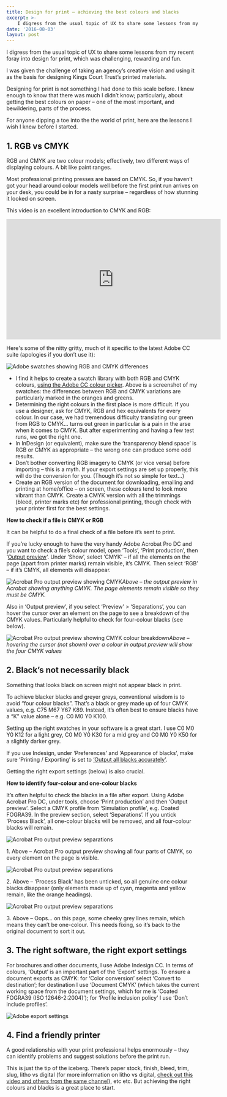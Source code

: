 ```yaml
---
title: Design for print – achieving the best colours and blacks
excerpt: >- 
    I digress from the usual topic of UX to share some lessons from my recent foray into design for print...
date: '2016-08-03'
layout: post
---
```


I digress from the usual topic of UX to share some lessons from my recent foray into design for print, which was challenging, rewarding and fun.

I was given the challenge of taking an agency’s creative vision and using it as the basis for designing Kings Court Trust’s printed materials.

Designing for print is not something I had done to this scale before. I knew enough to know that there was much I didn’t know; particularly, about getting the best colours on paper – one of the most important, and bewildering, parts of the process.

For anyone dipping a toe into the the world of print, here are the lessons I wish I knew before I started.

## 1\. RGB vs CMYK

RGB and CMYK are two colour models; effectively, two different ways of displaying colours. A bit like paint ranges.

Most professional printing presses are based on CMYK. So, if you haven’t got your head around colour models well before the first print run arrives on your desk, you could be in for a nasty surprise – regardless of how stunning it looked on screen.

This video is an excellent introduction to CMYK and RGB:

<iframe src="https://www.youtube.com/embed/6gOVHTwJ2mQ" width="560" height="315" frameborder="0" allowfullscreen="allowfullscreen"></iframe>

Here's some of the nitty gritty, much of it specific to the latest Adobe CC suite (apologies if you don’t use it):

![Adobe swatches showing RGB and CMYK differences](/images/colours-blacks-1.png)

* I find it helps to create a swatch library with both RGB and CMYK colours, [using the Adobe CC colour picker](https://helpx.adobe.com/photoshop/using/choosing-colors.html). Above is a screenshot of my swatches: the differences between RGB and CMYK variations are particularly marked in the oranges and greens.
*   Determining the right colours in the first place is more difficult. If you use a designer, ask for CMYK, RGB and hex equivalents for every colour. In our case, we had tremendous difficulty translating our green from RGB to CMYK… turns out green in particular is a pain in the arse when it comes to CMYK. But after experimenting and having a few test runs, we got the right one.
*   In InDesign (or equivalent), make sure the ‘transparency blend space’ is RGB or CMYK as appropriate – the wrong one can produce some odd results.
*   Don’t bother converting RGB imagery to CMYK (or vice versa) before importing – this is a myth. If your export settings are set up properly, this will do the conversion for you. (Though it’s not so simple for text…)
*   Create an RGB version of the document for downloading, emailing and printing at home/office – on screen, these colours tend to look more vibrant than CMYK. Create a CMYK version with all the trimmings (bleed, printer marks etc) for professional printing, though check with your printer first for the best settings.

**How to check if a file is CMYK or RGB**

It can be helpful to do a final check of a file before it’s sent to print.

If you’re lucky enough to have the very handy Adobe Acrobat Pro DC and you want to check a file’s colour model, open ‘Tools’, ‘Print production’, then ‘[Output preview](https://helpx.adobe.com/acrobat/using/previewing-output-acrobat-pro.html)‘. Under ‘Show’, select ‘CMYK’ – if all the elements on the page (apart from printer marks) remain visible, it’s CMYK. Then select ‘RGB’ – if it’s CMYK, all elements will disappear.

![Acrobat Pro output preview showing CMYK](/images/colours-blacks-2.png)<em>Above – the output preview in Acrobat showing anything CMYK. The page elements remain visible so they must be CMYK.</em>
 
Also in ‘Output preview’, if you select ‘Preview’ > ‘Separations’, you can hover the cursor over an element on the page to see a breakdown of the CMYK values. Particularly helpful to check for four-colour blacks (see below).

![Acrobat Pro output preview showing CMYK colour breakdown](/images/colours-blacks-3.png)<em>Above – hovering the cursor (not shown) over a colour in output preview will show the four CMYK values</em>


## 2\. Black’s not necessarily black

Something that looks black on screen might not appear black in print.

To achieve blacker blacks and greyer greys, conventional wisdom is to avoid “four colour blacks”. That’s a black or grey made up of four CMYK values, e.g. C75 M67 Y67 K89\. Instead, it’s often best to ensure blacks have a “K” value alone – e.g. C0 M0 Y0 K100.

Setting up the right swatches in your software is a great start. I use C0 M0 Y0 K12 for a light grey, C0 M0 Y0 K30 for a mid grey and C0 M0 Y0 K50 for a slightly darker grey.

If you use Indesign, under ‘Preferences’ and ‘Appearance of blacks’, make sure ‘Printing / Exporting’ is set to [‘Output all blacks accurately’](http://indesignsecrets.com/preventing-4-color-blacks-in-pdfs.php).

Getting the right export settings (below) is also crucial.

**How to identify four-colour and one-colour blacks**

It’s often helpful to check the blacks in a file after export. Using Adobe Acrobat Pro DC, under tools, choose ‘Print production’ and then ‘Output preview’. Select a CMYK profile from ‘Simulation profile’, e.g. Coated FOGRA39\. In the preview section, select ‘Separations’. If you untick ‘Process Black’, all one-colour blacks will be removed, and all four-colour blacks will remain.

![Acrobat Pro output preview separations](/images/colours-blacks-4.png)

1\. Above – Acrobat Pro output preview showing all four parts of CMYK, so every element on the page is visible.


![Acrobat Pro output preview separations](/images/colours-blacks-5.png)

2\. Above – ‘Process Black’ has been unticked, so all genuine one colour blacks disappear (only elements made up of cyan, magenta and yellow remain, like the orange headings).

![Acrobat Pro output preview separations](/images/colours-blacks-6.png)

3\. Above – Oops… on this page, some cheeky grey lines remain, which means they can’t be one-colour. This needs fixing, so it’s back to the original document to sort it out.

## 3\. The right software, the right export settings

For brochures and other documents, I use Adobe Indesign CC. In terms of colours, ‘Output’ is an important part of the ‘Export’ settings. To ensure a document exports as CMYK: for ‘Color conversion’ select ‘Convert to destination’; for destination I use ‘Document CMYK’ (which takes the current working space from the document settings, which for me is ‘Coated FOGRA39 (ISO 12646-2:2004)’); for ‘Profile inclusion policy’ I use ‘Don’t include profiles’.

![Adobe export settings](/images/colours-blacks-7.png)

## 4\. Find a friendly printer

A good relationship with your print professional helps enormously – they can identify problems and suggest solutions before the print run.

This is just the tip of the iceberg. There’s paper stock, finish, bleed, trim, slug, litho vs digital (for more information on litho vs digital, [check out this video and others from the same channel](https://www.youtube.com/watch?v=RW1HJdW5XLs)), etc etc. But achieving the right colours and blacks is a great place to start.
